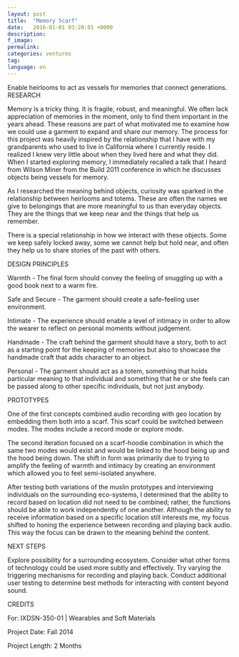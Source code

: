 ```yaml
---
layout: post
title:  "Memory Scarf"
date:   2016-01-01 03:28:01 +0000
description:
f_image:
permalink:
categories: ventures
tag:
language: en
---
```



Enable heirlooms to act as vessels for memories that connect generations.
RESEARCH

Memory is a tricky thing. It is fragile, robust, and meaningful. We often lack appreciation of memories in the moment, only to find them important in the years ahead. These reasons are part of what motivated me to examine how we could use a garment to expand and share our memory. The process for this project was heavily inspired by the relationship that I have with my grandparents who used to live in California where I currently reside. I realized I knew very little about when they lived here and what they did. When I started exploring memory, I immediately recalled a talk that I heard from Wilson Miner from the Build 2011 conference in which he discusses objects being vessels for memory.

As I researched the meaning behind objects, curiosity was sparked in the relationship between heirlooms and totems. These are often the names we give to belongings that are more meaningful to us than everyday objects. They are the things that we keep near and the things that help us remember.

There is a special relationship in how we interact with these objects. Some we keep safely locked away, some we cannot help but hold near, and often they help us to share stories of the past with others.


DESIGN PRINCIPLES

Warmth - The final form should convey the feeling of snuggling up with a good book next to a warm fire.

Safe and Secure - The garment should create a safe-feeling user environment.

Intimate - The experience should enable a level of intimacy in order to allow the wearer to reflect on personal moments without judgement.

Handmade - The craft behind the garment should have a story, both to act as a starting point for the keeping of memories but also to showcase the handmade craft that adds character to an object.

Personal - The garment should act as a totem, something that holds particular meaning to that individual and something that he or she feels can be passed along to other specific individuals, but not just anybody.

PROTOTYPES

One of the first concepts combined audio recording with geo location by embedding them both into a scarf. This scarf could be switched between modes. The modes include a record mode or explore mode.



The second iteration focused on a scarf-hoodie combination in which the same two modes would exist and would be linked to the hood being up and the hood being down. The shift in form was primarily due to trying to amplify the feeling of warmth and intimacy by creating an environment which allowed you to feel semi-isolated anywhere.



After testing both variations of the muslin prototypes and interviewing individuals on the surrounding eco-systems, I determined that the ability to record based on location did not need to be combined; rather, the functions should be able to work independently of one another. Although the ability to receive information based on a specific location still interests me, my focus shifted to honing the experience between recording and playing back audio. This way the focus can be drawn to the meaning behind the content.

NEXT STEPS

Explore possibility for a surrounding ecosystem.
Consider what other forms of technology could be used more subtly and effectively.
Try varying the triggering mechanisms for recording and playing back.
Conduct additional user testing to determine best methods for interacting with content beyond sound.

CREDITS

For: IXDSN-350-01 | Wearables and Soft Materials

Project Date: Fall 2014

Project Length: 2 Months
